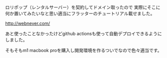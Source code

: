 ロリポップ（レンタルサーバー）を契約してドメイン取ったので
実際にそこに何か置いてみたいなと思い適当にフラッターのチュートリアル載せました。

http://webnever.com/

あと使ったことなかったけどgithub actionsも使って自動デプロイできるようにしました。

そもそもm1 macbook proを購入し開発環境を作るついでなので色々適当です。
